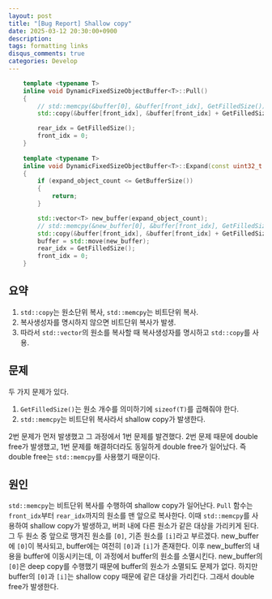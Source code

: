 ```yaml
---
layout: post
title: "[Bug Report] Shallow copy"
date: 2025-03-12 20:30:00+0900
description: 
tags: formatting links
disqus_comments: true
categories: Develop
---
```


```c++
    template <typename T>
    inline void DynamicFixedSizeObjectBuffer<T>::Pull()
    {
        // std::memcpy(&buffer[0], &buffer[front_idx], GetFilledSize());
        std::copy(&buffer[front_idx], &buffer[front_idx] + GetFilledSize(), buffer.begin());

        rear_idx = GetFilledSize();
        front_idx = 0;
    }
    
    template <typename T>
    inline void DynamicFixedSizeObjectBuffer<T>::Expand(const uint32_t expand_object_count)
    {
        if (expand_object_count <= GetBufferSize())
        {
            return;
        }

        std::vector<T> new_buffer(expand_object_count);
        // std::memcpy(&new_buffer[0], &buffer[front_idx], GetFilledSize());
        std::copy(&buffer[front_idx], &buffer[front_idx] + GetFilledSize(), new_buffer.begin());
        buffer = std::move(new_buffer);
        rear_idx = GetFilledSize();
        front_idx = 0;
    }
```

## 요약

1. ```std::copy```는 원소단위 복사, ```std::memcpy```는 비트단위 복사.
2. 복사생성자를 명시하지 않으면 비트단위 복사가 발생.
3. 따라서 ```std::vector```의 원소를 복사할 때 복사생성자를 명시하고 ```std::copy```를 사용.

## 문제

두 가지 문제가 있다.
1. ```GetFilledSize()```는 원소 개수를 의미하기에 ```sizeof(T)```를 곱해줘야 한다.
2. ```std::memcpy```는 비트단위 복사라서 shallow copy가 발생한다.

2번 문제가 먼저 발생했고 그 과정에서 1번 문제를 발견했다. 2번 문제 때문에 double free가 발생했고, 1번 문제를 해결하더라도 동일하게 double free가 일어났다. 즉 double free는 ```std::memcpy```를 사용했기 때문이다.

## 원인

```std::memcpy```는 비트단위 복사를 수행하여 shallow copy가 일어난다. ```Pull``` 함수는 ```front_idx```부터 ```rear_idx```까지의 원소를 맨 앞으로 복사한다. 이때 ```std::memcpy```를 사용하여 shallow copy가 발생하고, 버퍼 내에 다른 원소가 같은 대상을 가리키게 된다. 그 두 원소 중 앞으로 땡겨진 원소를 ```[0]```, 기존 원소를 ```[i]```라고 부르겠다. new_buffer에 ```[0]```이 복사되고, buffer에는 여전히 ```[0]```과 ```[i]```가 존재한다. 이후 new_buffer의 내용을 buffer에 이동시키는데, 이 과정에서 buffer의 원소를 소멸시킨다. new_buffer의 ```[0]```은 deep copy를 수행했기 때문에 buffer의 원소가 소멸되도 문제가 없다. 하지만 buffer의 ```[0]```과 ```[i]```는 shallow copy 때문에 같은 대상을 가리킨다. 그래서 double free가 발생한다.